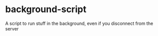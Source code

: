 # background-script
A script to run stuff in the background, even if you disconnect from the server

